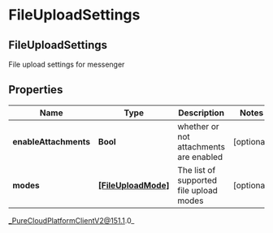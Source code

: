 # FileUploadSettings

## FileUploadSettings
File upload settings for messenger

## Properties

|Name | Type | Description | Notes|
|------------ | ------------- | ------------- | -------------|
| **enableAttachments** | **Bool** | whether or not attachments are enabled | [optional] |
| **modes** | [**[FileUploadMode]**](FileUploadMode) | The list of supported file upload modes | [optional] |



_PureCloudPlatformClientV2@151.1.0_
